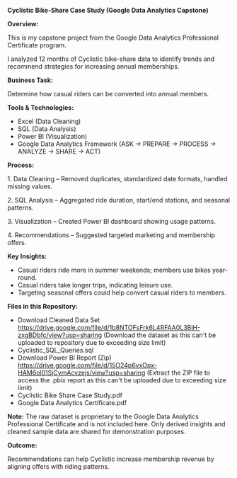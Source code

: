 **Cyclistic Bike-Share Case Study (Google Data Analytics Capstone)**



**Overview:**

This is my capstone project from the Google Data Analytics Professional Certificate program.  

I analyzed 12 months of Cyclistic bike-share data to identify trends and recommend strategies for increasing annual memberships.



**Business Task:**

Determine how casual riders can be converted into annual members.



**Tools \& Technologies:**

* Excel (Data Cleaning)
* SQL (Data Analysis)
* Power BI (Visualization)
* Google Data Analytics Framework (ASK → PREPARE → PROCESS → ANALYZE → SHARE → ACT)



**Process:**

1\. Data Cleaning – Removed duplicates, standardized date formats, handled missing values.

2\. SQL Analysis – Aggregated ride duration, start/end stations, and seasonal patterns.

3\. Visualization – Created Power BI dashboard showing usage patterns.

4\. Recommendations – Suggested targeted marketing and membership offers.



**Key Insights:**

* Casual riders ride more in summer weekends; members use bikes year-round.
* Casual riders take longer trips, indicating leisure use.
* Targeting seasonal offers could help convert casual riders to members.



**Files in this Repository:**

* Download Cleaned Data Set https://drive.google.com/file/d/1b8NTOFsFrk6L4RFAA0L3BiH-zxgBDbfc/view?usp=sharing (Download the dataset as this can't be uploaded to repository due to exceeding size limit)
* Cyclistic\_SQL\_Queries.sql
* Download Power BI Report (Zip) https://drive.google.com/file/d/15O24p6vxOpx-HAM6ol01SjCymAcvzejs/view?usp=sharing (Extract the ZIP file to access the .pbix report as this can't be uploaded due to exceeding size limit)
* Cyclistic Bike Share Case Study.pdf
* Google Data Analytics Certificate.pdf



**Note:** The raw dataset is proprietary to the Google Data Analytics Professional Certificate and is not included here. Only derived insights and cleaned sample data are shared for demonstration purposes.



**Outcome:**

Recommendations can help Cyclistic increase membership revenue by aligning offers with riding patterns.












































